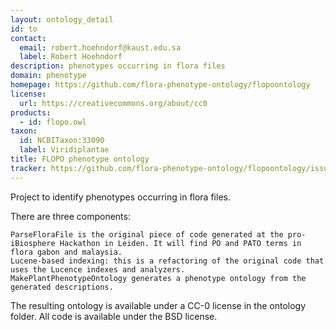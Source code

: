 ```yaml
---
layout: ontology_detail
id: to
contact:
  email: robert.hoehndorf@kaust.edu.sa
  label: Robert Hoehndorf
description: phenotypes occurring in flora files
domain: phenotype
homepage: https://github.com/flora-phenotype-ontology/flopoontology
license:
  url: https://creativecommons.org/about/cc0
products:
  - id: flopo.owl
taxon:
  id: NCBITaxon:33090
  label: Viridiplantae
title: FLOPO phenotype ontology
tracker: https://github.com/flora-phenotype-ontology/flopoontology/issues
---
```


Project to identify phenotypes occurring in flora files.

There are three components:

    ParseFloraFile is the original piece of code generated at the pro-iBiosphere Hackathon in Leiden. It will find PO and PATO terms in flora gabon and malaysia.
    Lucene-based indexing: this is a refactoring of the original code that uses the Lucence indexes and analyzers.
    MakePlantPhenotypeOntology generates a phenotype ontology from the generated descriptions.

The resulting ontology is available under a CC-0 license in the ontology folder. All code is available under the BSD license.
